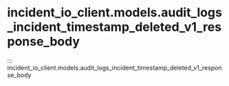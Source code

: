 # incident_io_client.models.audit_logs_incident_timestamp_deleted_v1_response_body

::: incident_io_client.models.audit_logs_incident_timestamp_deleted_v1_response_body
